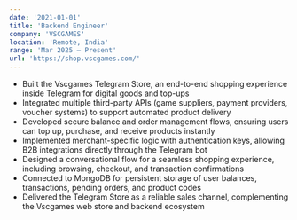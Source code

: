 ```yaml
---
date: '2021-01-01'
title: 'Backend Engineer'
company: 'VSCGAMES'
location: 'Remote, India'
range: 'Mar 2025 – Present'
url: 'https://shop.vscgames.com/'
---
```


- Built the Vscgames Telegram Store, an end-to-end shopping experience inside Telegram for digital goods and top-ups
- Integrated multiple third-party APIs (game suppliers, payment providers, voucher systems) to support automated product delivery
- Developed secure balance and order management flows, ensuring users can top up, purchase, and receive products instantly
- Implemented merchant-specific logic with authentication keys, allowing B2B integrations directly through the Telegram bot
- Designed a conversational flow for a seamless shopping experience, including browsing, checkout, and transaction confirmations
- Connected to MongoDB for persistent storage of user balances, transactions, pending orders, and product codes
- Delivered the Telegram Store as a reliable sales channel, complementing the Vscgames web store and backend ecosystem
